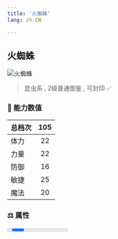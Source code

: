 ```yaml
---
title: '火蜘蛛'
lang: zh-CN

---
```



## 火蜘蛛

![火蜘蛛](https://user-images.githubusercontent.com/78347270/115956317-1b048f00-a537-11eb-8cfb-5ede1a85a6d4.gif) 

> 昆虫系 , 2级普通图鉴<Card /> , 可封印 ✅ 


### 💪 能力数值

| 总档次       | 105            |
| :----------- |:-------------:|
| 体力      | 22   <Stars :number="2" />  |
| 力量      | 22   <Stars :number="2" />  |
| 防御      | 16   <Stars :number="1.5" />  | 
| 敏捷      | 25  <Stars :number="2.5" />  | 
| 魔法      | 20  <Stars :number="2" />   | 


### ⚖️ 属性


<Progress earth :number="0" />

<Progress water :number="0" />

<Progress fire :number="10" />

<Progress wind :number="0" />

### ✨ 技能栏 <Strong>9个</Strong>

- 攻击
- 防御
- 昏睡攻击 Lv1

### 👶 1级出现点

- 试炼之洞窟3-5层全域





